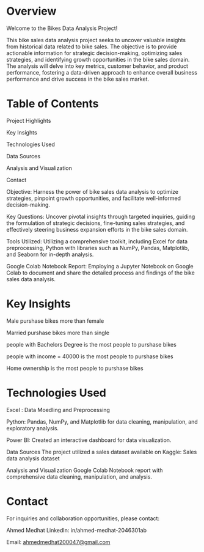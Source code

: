 # Overview
Welcome to the Bikes Data Analysis Project!

This bike sales data analysis project seeks to uncover valuable insights from historical data related to bike sales. The objective is to provide actionable information for strategic decision-making, optimizing sales strategies, and identifying growth opportunities in the bike sales domain. The analysis will delve into key metrics, customer behavior, and product performance, fostering a data-driven approach to enhance overall business performance and drive success in the bike sales market.





# Table of Contents
Project Highlights

Key Insights

Technologies Used

Data Sources

Analysis and Visualization

Contact

Objective: Harness the power of bike sales data analysis to optimize strategies, pinpoint growth opportunities, and facilitate well-informed decision-making.

Key Questions: Uncover pivotal insights through targeted inquiries, guiding the formulation of strategic decisions, fine-tuning sales strategies, and effectively steering business expansion efforts in the bike sales domain.

Tools Utilized: Utilizing a comprehensive toolkit, including Excel for data preprocessing, Python with libraries such as NumPy, Pandas, Matplotlib, and Seaborn for in-depth analysis.

Google Colab Notebook Report: Employing a Jupyter Notebook on Google Colab to document and share the detailed process and findings of the bike sales data analysis.


# Key Insights

Male purshase bikes more than female 

Married purshase bikes more than single

people with Bachelors Degree is the most people to purshase bikes

people with income = 40000 is the most people to purshase bikes

Home ownership is the most people to purshase bikes

# Technologies Used
Excel : Data Moedling and Preprocessing

Python: Pandas, NumPy, and Matplotlib for data cleaning, manipulation, and exploratory analysis.

Power BI: Created an interactive dashboard for data visualization.

Data Sources
The project utilized a sales dataset available on Kaggle: Sales data analysis dataset

Analysis and Visualization
Google Colab Notebook report with comprehensive data cleaning, manipulation, and analysis.

# Contact
For inquiries and collaboration opportunities, please contact:

Ahmed Medhat LinkedIn: in/ahmed-medhat-2046301ab

Email: ahmedmedhat200047@gmail.com


